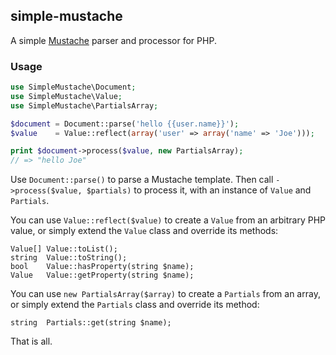 ## simple-mustache

A simple [Mustache](http://mustache.github.com/) parser and processor for PHP.

### Usage

```php
use SimpleMustache\Document;
use SimpleMustache\Value;
use SimpleMustache\PartialsArray;

$document = Document::parse('hello {{user.name}}');
$value    = Value::reflect(array('user' => array('name' => 'Joe')));

print $document->process($value, new PartialsArray);
// => "hello Joe"
```

Use `Document::parse()` to parse a Mustache template. Then call `->process($value, $partials)` to process it, with an instance of `Value` and `Partials`.

You can use `Value::reflect($value)` to create a `Value` from an arbitrary PHP value, or simply extend the `Value` class and override its methods:

```
Value[] Value::toList();
string  Value::toString();
bool    Value::hasProperty(string $name);
Value   Value::getProperty(string $name);
```

You can use `new PartialsArray($array)` to create a `Partials` from an array, or simply extend the `Partials` class and override its method:

```
string  Partials::get(string $name);
```

That is all.
